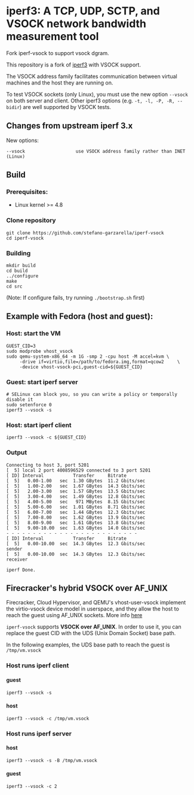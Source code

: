 # iperf3:  A TCP, UDP, SCTP, and VSOCK network bandwidth measurement tool

Fork iperf-vsock to support vsock dgram.

This repository is a fork of [iperf3](https://github.com/esnet/iperf) with
VSOCK support.

The VSOCK address family facilitates communication between virtual
machines and the host they are running on.

To test VSOCK sockets (only Linux), you must use the new option `--vsock` on
both server and client.
Other iperf3 options (e.g. `-t, -l, -P, -R, --bidir`) are well supported by
VSOCK tests.

## Changes from upstream iperf 3.x

New options:

    --vsock                   use VSOCK address family rather than INET (Linux)

## Build

### Prerequisites:

* Linux kernel >= 4.8

### Clone repository

```shell
git clone https://github.com/stefano-garzarella/iperf-vsock
cd iperf-vsock
```

### Building

```shell
mkdir build
cd build
../configure
make
cd src
```

(Note: If configure fails, try running `./bootstrap.sh` first)

## Example with Fedora (host and guest):

### Host: start the VM

```shell
GUEST_CID=3
sudo modprobe vhost_vsock
sudo qemu-system-x86_64 -m 1G -smp 2 -cpu host -M accel=kvm	\
     -drive if=virtio,file=/path/to/fedora.img,format=qcow2     \
     -device vhost-vsock-pci,guest-cid=${GUEST_CID}
```

### Guest: start iperf server

```shell
# SELinux can block you, so you can write a policy or temporally disable it
sudo setenforce 0
iperf3 --vsock -s
```

### Host: start iperf client

```shell
iperf3 --vsock -c ${GUEST_CID}
```

### Output

```shell
Connecting to host 3, port 5201
[  5] local 2 port 4008596529 connected to 3 port 5201
[ ID] Interval           Transfer     Bitrate
[  5]   0.00-1.00   sec  1.30 GBytes  11.2 Gbits/sec
[  5]   1.00-2.00   sec  1.67 GBytes  14.3 Gbits/sec
[  5]   2.00-3.00   sec  1.57 GBytes  13.5 Gbits/sec
[  5]   3.00-4.00   sec  1.49 GBytes  12.8 Gbits/sec
[  5]   4.00-5.00   sec   971 MBytes  8.15 Gbits/sec
[  5]   5.00-6.00   sec  1.01 GBytes  8.71 Gbits/sec
[  5]   6.00-7.00   sec  1.44 GBytes  12.3 Gbits/sec
[  5]   7.00-8.00   sec  1.62 GBytes  13.9 Gbits/sec
[  5]   8.00-9.00   sec  1.61 GBytes  13.8 Gbits/sec
[  5]   9.00-10.00  sec  1.63 GBytes  14.0 Gbits/sec
- - - - - - - - - - - - - - - - - - - - - - - - -
[ ID] Interval           Transfer     Bitrate
[  5]   0.00-10.00  sec  14.3 GBytes  12.3 Gbits/sec                  sender
[  5]   0.00-10.00  sec  14.3 GBytes  12.3 Gbits/sec                  receiver

iperf Done.
```

## Firecracker's hybrid VSOCK over AF_UNIX

Firecracker, Cloud Hypervisor, and QEMU's vhost-user-vsock implement the
virtio-vsock device model in userspace, and they allow the host to reach
the guest using AF_UNIX sockets.
More info [here](https://github.com/firecracker-microvm/firecracker/blob/master/docs/vsock.md)

`iperf-vsock` supports **VSOCK over AF_UNIX**. In order to use it,
you can replace the guest CID with the UDS (Unix Domain Socket) base path.

In the following examples, the UDS base path to reach the guest is `/tmp/vm.vsock`

### Host runs iperf client

#### guest

```shell
iperf3 --vsock -s
```

#### host

```shell
iperf3 --vsock -c /tmp/vm.vsock
```

### Host runs iperf server

#### host

```shell
iperf3 --vsock -s -B /tmp/vm.vsock
```

#### guest

```shell
iperf3 --vsock -c 2
```

